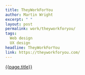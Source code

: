 ```yaml
---
title: TheyWorkForYou
author: Martin Wright
excerpt: " "
layout: post
permalink: work/theyworkforyou/
tags:
  Web design
  UX design
headline: TheyWorkForYou
link: https://theyworkforyou.com/
---
```

[{{page.title}}]({{page.link}})